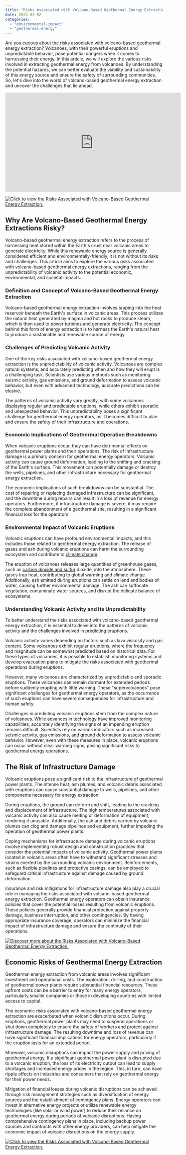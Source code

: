 ```yaml
---
title: "Risks Associated with Volcano-Based Geothermal Energy Extraction"
date: 2024-03-02
categories: 
  - "environmental-impact"
  - "geothermal-energy"
---
```


Are you curious about the risks associated with volcano-based geothermal energy extraction? Volcanoes, with their powerful eruptions and unpredictable behavior, pose potential dangers when it comes to harnessing their energy. In this article, we will explore the various risks involved in extracting geothermal energy from volcanoes. By understanding the potential hazards, we can better evaluate the viability and sustainability of this energy source and ensure the safety of surrounding communities. So, let's dive into the world of volcano-based geothermal energy extraction and uncover the challenges that lie ahead.

<iframe width="560" height="315" src="https://www.youtube.com/embed/Q_pX5ZzkRg4" frameborder="0" allow="accelerometer; autoplay; encrypted-media; gyroscope; picture-in-picture" allowfullscreen></iframe>

  

[![Click to view the Risks Associated with Volcano-Based Geothermal Energy Extraction.](images/visit-official-website-blue-1.png "Click to view the Risks Associated with Volcano-Based Geothermal Energy Extraction.")](https://www.hawaiitours.com/?ref=poolboy17 "Click to view the Risks Associated with Volcano-Based Geothermal Energy Extraction.")

## Why Are Volcano-Based Geothermal Energy Extractions Risky?

Volcano-based geothermal energy extraction refers to the process of harnessing heat stored within the Earth's crust near volcanic areas to generate electricity. While this renewable energy source is generally considered efficient and environmentally-friendly, it is not without its risks and challenges. This article aims to explore the various risks associated with volcano-based geothermal energy extractions, ranging from the unpredictability of volcanic activity to the potential economic, environmental, and societal impacts.

### Definition and Concept of Volcano-Based Geothermal Energy Extraction

Volcano-based geothermal energy extraction involves tapping into the heat reservoir beneath the Earth's surface in volcanic areas. This process utilizes the natural heat generated by magma and hot rocks to produce steam, which is then used to power turbines and generate electricity. The concept behind this form of energy extraction is to harness the Earth's natural heat to produce a sustainable and renewable source of energy.

### Challenges of Predicting Volcanic Activity

One of the key risks associated with volcano-based geothermal energy extraction is the unpredictability of volcanic activity. Volcanoes are complex natural systems, and accurately predicting when and how they will erupt is a challenging task. Scientists use various methods such as monitoring seismic activity, gas emissions, and ground deformation to assess volcanic behavior, but even with advanced technology, accurate predictions can be elusive.

The patterns of volcanic activity vary greatly, with some volcanoes displaying regular and predictable eruptions, while others exhibit sporadic and unexpected behavior. This unpredictability poses a significant challenge for geothermal energy operators, as it becomes difficult to plan and ensure the safety of their infrastructure and operations.

### Economic Implications of Geothermal Operation Breakdowns

When volcanic eruptions occur, they can have detrimental effects on geothermal power plants and their operations. The risk of infrastructure damage is a primary concern for geothermal energy operators. Volcanic activity can cause ground deformation, leading to the shifting and cracking of the Earth's surface. This movement can potentially damage or destroy the wells, pipelines, and other infrastructure necessary for geothermal energy extraction.

The economic implications of such breakdowns can be substantial. The cost of repairing or replacing damaged infrastructure can be significant, and the downtime during repairs can result in a loss of revenue for energy operators. Furthermore, if infrastructure damage is severe, it may require the complete abandonment of a geothermal site, resulting in a significant financial loss for the operators.

### Environmental Impact of Volcanic Eruptions

Volcanic eruptions can have profound environmental impacts, and this includes those related to geothermal energy extraction. The release of gases and ash during volcanic eruptions can harm the surrounding ecosystem and contribute to [climate change](https://magmamatters.com/geothermal-energy-and-its-volcanic-origins/ "Geothermal Energy and Its Volcanic Origins").

The eruption of volcanoes releases large quantities of greenhouse gases, such as [carbon dioxide and sulfur](https://magmamatters.com/the-art-and-science-of-volcano-monitoring/ "The Art and Science of Volcano Monitoring") dioxide, into the atmosphere. These gases trap heat, contributing to global warming and climate change. Additionally, ash emitted during eruptions can settle on land and bodies of water, causing further environmental damage. The ash can suffocate vegetation, contaminate water sources, and disrupt the delicate balance of ecosystems.

### Understanding Volcanic Activity and Its Unpredictability

To better understand the risks associated with volcano-based geothermal energy extraction, it is essential to delve into the patterns of volcanic activity and the challenges involved in predicting eruptions.

Volcanic activity varies depending on factors such as lava viscosity and gas content. Some volcanoes exhibit regular eruptions, where the frequency and magnitude can be somewhat predicted based on historical data. For these types of volcanoes, it is possible to establish monitoring systems and develop evacuation plans to mitigate the risks associated with geothermal operations during eruptions.

However, many volcanoes are characterized by unpredictable and sporadic eruptions. These volcanoes can remain dormant for extended periods before suddenly erupting with little warning. These "supervolcanoes" pose significant challenges for geothermal energy operators, as the occurrence of such eruptions can have severe consequences for infrastructure and human safety.

Challenges in predicting volcanic eruptions stem from the complex nature of volcanoes. While advances in technology have improved monitoring capabilities, accurately identifying the signs of an impending eruption remains difficult. Scientists rely on various indicators such as increased seismic activity, gas emissions, and ground deformation to assess volcanic behavior. However, even with these measures in place, volcanic eruptions can occur without clear warning signs, posing significant risks to geothermal energy operations.

## The Risk of Infrastructure Damage

Volcanic eruptions pose a significant risk to the infrastructure of geothermal power plants. The intense heat, ash plumes, and volcanic debris associated with eruptions can cause substantial damage to wells, pipelines, and other components necessary for energy extraction.

During eruptions, the ground can deform and shift, leading to the cracking and displacement of infrastructure. The high temperatures associated with volcanic activity can also cause melting or deformation of equipment, rendering it unusable. Additionally, the ash and debris carried by volcanic plumes can clog and damage pipelines and equipment, further impeding the operation of geothermal power plants.

Coping mechanisms for infrastructure damage during volcanic eruptions involve implementing robust design and construction practices that consider the potential impacts of volcanic activity. Geothermal power plants located in volcanic areas often have to withstand significant stresses and strains exerted by the surrounding volcanic environment. Reinforcements, such as flexible pipelines and protective casings, can be employed to safeguard critical infrastructure against damage caused by ground deformation.

Insurance and risk mitigations for infrastructure damage also play a crucial role in managing the risks associated with volcano-based geothermal energy extraction. Geothermal energy operators can obtain insurance policies that cover the potential losses resulting from volcanic eruptions. These policies generally provide financial protection against property damage, business interruption, and other contingencies. By having appropriate insurance coverage, operators can minimize the financial impact of infrastructure damage and ensure the continuity of their operations.

[![Discover more about the Risks Associated with Volcano-Based Geothermal Energy Extraction.](images/visit-official-website-light-green-41-29.png "Discover more about the Risks Associated with Volcano-Based Geothermal Energy Extraction.")](https://www.hawaiitours.com/?ref=poolboy17 "Discover more about the Risks Associated with Volcano-Based Geothermal Energy Extraction.")

## Economic Risks of Geothermal Energy Extraction

Geothermal energy extraction from volcanic areas involves significant investment and operational costs. The exploration, drilling, and construction of geothermal power plants require substantial financial resources. These upfront costs can be a barrier to entry for many energy operators, particularly smaller companies or those in developing countries with limited access to capital.

The economic risks associated with volcano-based geothermal energy extraction are exacerbated when volcanic disruptions occur. During eruptions, geothermal power plants may need to suspend operations or shut down completely to ensure the safety of workers and protect against infrastructure damage. The resulting downtime and loss of revenue can have significant financial implications for energy operators, particularly if the eruption lasts for an extended period.

Moreover, volcanic disruptions can impact the power supply and pricing of geothermal energy. If a significant geothermal power plant is disrupted due to a volcanic eruption, the loss of its electricity output can lead to supply shortages and increased energy prices in the region. This, in turn, can have ripple effects on industries and consumers that rely on geothermal energy for their power needs.

Mitigation of financial losses during volcanic disruptions can be achieved through risk management strategies such as diversification of energy sources and the establishment of contingency plans. Energy operators can invest in alternative energy projects or utilize renewable energy technologies (like solar or wind power) to reduce their reliance on geothermal energy during periods of volcanic disruptions. Having comprehensive contingency plans in place, including backup power sources and contracts with other energy providers, can help mitigate the economic impact of volcanic disruptions on the energy supply.

[![Click to view the Risks Associated with Volcano-Based Geothermal Energy Extraction.](images/visit-official-website-blue-grey-7-34.png "Click to view the Risks Associated with Volcano-Based Geothermal Energy Extraction.")](https://www.hawaiitours.com/?ref=poolboy17 "Click to view the Risks Associated with Volcano-Based Geothermal Energy Extraction.")
